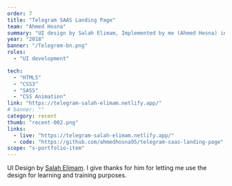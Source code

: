 ```yaml
---
order: 7
title: "Telegram SAAS Landing Page"
team: "Ahmed Hosna"
summary: "UI design by Salah Elimam, Implemented by me (Ahmed Hosna) into an interactive web page using (HTML/CSS/JavaScript)."
year: "2018"
banner: "/Telegrem-bn.png"
roles:
  - "UI development"

tech:
  - "HTML5"
  - "CSS3"
  - "SASS"
  - "CSS Animation"
link: "https://telegram-salah-elimam.netlify.app/"
# banner: ""
category: recent
thumb: "recent-002.png"
links:
  - live: "https://telegram-salah-elimam.netlify.app/"
  - code: "https://github.com/ahmedhosna95/telegram-saas-landing-page"
scope: "s-portfolio-item"
---
```


UI Design by [Salah Elimam](https://dribbble.com/shots/3936771-Telegram-Landing-Page/attachments/898122). I give thanks for him for letting me use the design for learning and training purposes.

